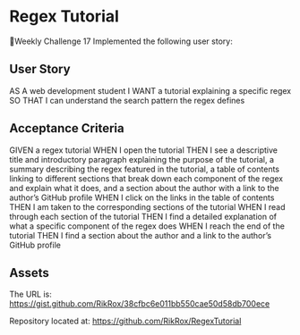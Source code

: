 # Regex Tutorial 

📖Weekly Challenge 17
Implemented the following user story:


## User Story

AS A web development student
I WANT a tutorial explaining a specific regex
SO THAT I can understand the search pattern the regex defines

## Acceptance Criteria
GIVEN a regex tutorial
WHEN I open the tutorial
THEN I see a descriptive title and introductory paragraph explaining the purpose of the tutorial, a summary describing the regex featured in the tutorial, a table of contents linking to different sections that break down each component of the regex and explain what it does, and a section about the author with a link to the author’s GitHub profile
WHEN I click on the links in the table of contents
THEN I am taken to the corresponding sections of the tutorial
WHEN I read through each section of the tutorial
THEN I find a detailed explanation of what a specific component of the regex does
WHEN I reach the end of the tutorial
THEN I find a section about the author and a link to the author’s GitHub profile




## Assets

The URL is: https://gist.github.com/RikRox/38cfbc6e011bb550cae50d58db700ece

Repository located at: https://github.com/RikRox/RegexTutorial
